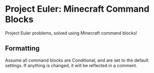 # Project Euler: Minecraft Command Blocks
Project Euler problems, solved using Minecraft command blocks!

## Formatting
Assume all command blocks are Conditional, and are set to the default settings.
If anything is changed, it will be reflected in a comment.
